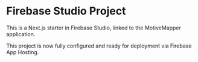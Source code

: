 # Firebase Studio Project

This is a Next.js starter in Firebase Studio, linked to the MotiveMapper application.

This project is now fully configured and ready for deployment via Firebase App Hosting.
